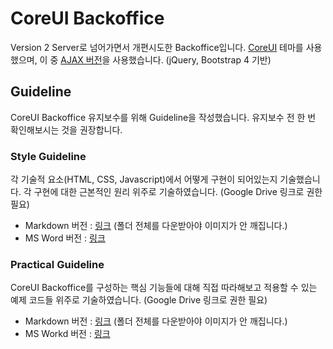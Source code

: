 # CoreUI Backoffice

Version 2 Server로 넘어가면서 개편시도한 Backoffice입니다. [CoreUI](https://coreui.io/) 테마를 사용했으며, 이 중 [AJAX 버전](https://github.com/coreui/coreui-free-bootstrap-admin-template-ajax)을 사용했습니다. (jQuery, Bootstrap 4 기반)

## Guideline

CoreUI Backoffice 유지보수를 위해 Guideline을 작성했습니다. 유지보수 전 한 번 확인해보시는 것을 권장합니다.

### Style Guideline

각 기술적 요소(HTML, CSS, Javascript)에서 어떻게 구현이 되어있는지 기술했습니다. 각 구현에 대한 근본적인 원리 위주로 기술하였습니다. (Google Drive 링크로 권한 필요)

- Markdown 버전 : [링크](https://drive.google.com/drive/folders/12RXB1_jhjLx1yzfyShV_A2wvh3SwwXcl?usp=sharing) (폴더 전체를 다운받아야 이미지가 안 깨집니다.)
- MS Word 버전 : [링크](https://drive.google.com/file/d/12VFHeRCaTevMC-yKuHB11u36BE0akbTJ/view?usp=sharing)

### Practical Guideline

CoreUI Backoffice를 구성하는 핵심 기능들에 대해 직접 따라해보고 적용할 수 있는 예제 코드들 위주로 기술하였습니다. (Google Drive 링크로 권한 필요)

- Markdown 버전 : [링크](https://drive.google.com/drive/folders/11dDicWbii57LrOSDuDGiPNQb3QSjKrFg?usp=sharing) (폴더 전체를 다운받아야 이미지가 안 깨집니다.)
- MS Workd 버전 : [링크](https://drive.google.com/file/d/12ao10-jxAygp9mLLOChNamnGxU72iDIb/view?usp=sharing)